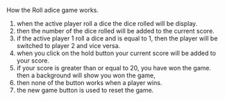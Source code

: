 How the Roll adice game works.

1. when the active player roll a dice the dice rolled will be display.
2. then the number of the dice rolled will be added to the current score.
3. if the active player 1 roll a dice and is equal to 1, then the player will be switched to player 2 and vice versa.
4. when you click on the hold button your current score will be added to your score.
5. if your score is greater than or equal to 20, you have won the game. then a background will show you won the game,
6. then none of the button works when a player wins.
7. the new game button is used to reset the game.
